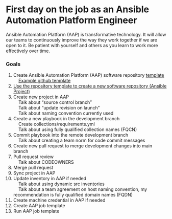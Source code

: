 First day on the job as an Ansible Automation Platform Engineer
=========
Ansible Automation Platform (AAP) is transformative technology. It will allow our teams to continuously improve the way they work together if we are open to it. Be patient with yourself and others as you learn to work more effectively over time.

### Goals

<p>
</p>

1. Create Ansible Automation Platform (AAP) software repository [template](https://docs.github.com/en/repositories/creating-and-managing-repositories/creating-a-template-repository)<br>
&nbsp;&nbsp;&nbsp;&nbsp;[Example github template](https://github.com/ericcames/hello_world)<br>
2. [Use the repository template to create a new software repository (Ansible Project)](https://docs.github.com/en/repositories/creating-and-managing-repositories/creating-a-repository-from-a-template)<br>
3. Create new project in AAP<br>
&nbsp;&nbsp;&nbsp;&nbsp;Talk about “source control branch”<br>
&nbsp;&nbsp;&nbsp;&nbsp;Talk about “update revision on launch”<br>
&nbsp;&nbsp;&nbsp;&nbsp;Talk about naming convention currently used<br>
4. Create a new playbook in the development branch<br>
&nbsp;&nbsp;&nbsp;&nbsp;Create collections/requirements.yml<br>
&nbsp;&nbsp;&nbsp;&nbsp;Talk about using fully qualified collection names (FQCN)<br>
5. Commit playbook into the remote development branch<br>
&nbsp;&nbsp;&nbsp;&nbsp;Talk about creating a team norm for code commit messages<br>
6. Create new pull request to merge development changes into main branch<br>
7. Pull request review<br>
&nbsp;&nbsp;&nbsp;&nbsp;Talk about CODEOWNERS<br>
8. Merge pull request<br>
9. Sync project in AAP<br>
10. Update inventory in AAP if needed<br>
&nbsp;&nbsp;&nbsp;&nbsp;Talk about using dynamic src inventories<br>
&nbsp;&nbsp;&nbsp;&nbsp;Talk about a team agreement on host naming convention, my recommendation is fully qualified domain names (FQDN)<br>
11. Create machine credential in AAP if needed<br>
12. Create AAP job template<br>
13. Run AAP job template<br>
